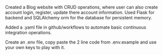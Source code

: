 Created a Blog website with CRUD operations, where user can also create 
account login, register, update there account information. Used Flask for
backend and SQLAlchemy orm for the database for persistent memory.

Added a .yaml file in github/workflows to automate basic continuous integration
operations.

Create an .env file, copy paste the 2 line code from .env.example and use 
your own keys to play with it.
